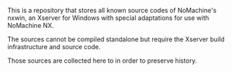 This is a repository that stores all known source codes of NoMachine's
nxwin, an Xserver for Windows with special adaptations for use with
NoMachine NX.

The sources cannot be compiled standalone but require the Xserver
build infrastructure and source code.

Those sources are collected here to in order to preserve history.


